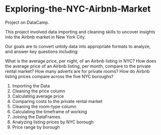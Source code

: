 # Exploring-the-NYC-Airbnb-Market

Project on DataCamp.


This project involved data importing and cleaning skills to uncover insights into the Airbnb market in New York City. 

Our goals are to convert untidy data into appropriate formats to analyze, and answer key questions including:

What is the average price, per night, of an Airbnb listing in NYC?
How does the average price of an Airbnb listing, per month, compare to the private rental market?
How many adverts are for private rooms?
How do Airbnb listing prices compare across the five NYC boroughs?

1. Importing the Data
2. Cleaning the price column
3. Calculating average price
4. Comparing costs to the private rental market
5. Cleaning the room-type column
6. Calculating the timeframe of working
7. Joining the DataFrames.
8. Analyzing listing prices by NYC borough
9. Price range by borough
